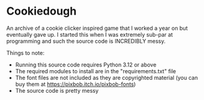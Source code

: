 # Cookiedough

An archive of a cookie clicker inspired game that I worked a year on but eventually gave up. I started this when I was extremely sub-par at programming and such the source code is INCREDIBLY messy.

Things to note:
 - Running this source code requires Python 3.12 or above
 - The required modules to install are in the "requirements.txt" file
 - The font files are not included as they are copyrighted material (you can buy them at https://pixbob.itch.io/pixbob-fonts)
 - The source code is pretty messy
